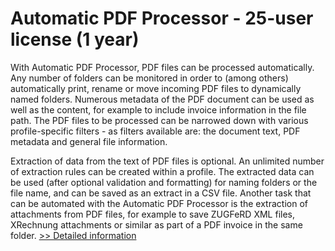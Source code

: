 # Automatic PDF Processor - 25-user license (1 year)
With Automatic PDF Processor, PDF files can be processed automatically. Any number of folders can be monitored in order to (among others) automatically print, rename or move incoming PDF files to dynamically named folders. Numerous metadata of the PDF document can be used as well as the content, for example to include invoice information in the file path. The PDF files to be processed can be narrowed down with various profile-specific filters - as filters available are: the document text, PDF metadata and general file information.

Extraction of data from the text of PDF files is optional. An unlimited number of extraction rules can be created within a profile. The extracted data can be used (after optional validation and formatting) for naming folders or the file name, and can be saved as an extract in a CSV file. Another task that can be automated with the Automatic PDF Processor is the extraction of attachments from PDF files, for example to save ZUGFeRD XML files, XRechnung attachments or similar as part of a PDF invoice in the same folder.
[>> Detailed information](https://secure.shareit.com/shareit/product.html?productid=300996684&affiliateid=200057808)